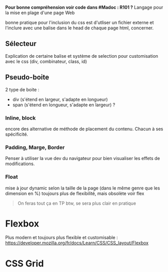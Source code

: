 **Pour bonne compréhension voir code dans #Madoc : R101 ?**
Langage pour la mise en plage d'une page Web

bonne pratique pour l'inclusion du css est d'utliser un fichier externe et l'inclure avec une balise dans le head de chaque page html, concerner.

## Sélecteur
Explication de certaine balise et système de selection pour customisation avec le css (div, combinateur, class, id)

## Pseudo-boite
2 type de boite : 
- div (s'étend en largeur, s'adapte en longueur)
- span (s'étend en longueur, s'adapte en largeur) ?
### Inline, block
encore des alternative de méthode de placement du contenu. Chacun à ses spécificité.
### Padding, Marge, Border
Penser à utiliser la vue dev du navigateur pour bien visualiser les effets de modifications.
### Float
mise à jour dynamic selon la taille de la page (dans le même genre que les dimension en %) toujours plus de flexibilité, mais obsolète voir flex

> On feras tout ça en TP btw, se sera plus clair en pratique

# Flexbox
Plus modern et toujours plus flexible et customisable : https://developer.mozilla.org/fr/docs/Learn/CSS/CSS_layout/Flexbox

# CSS Grid